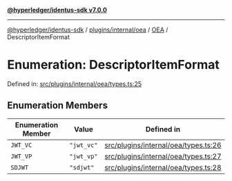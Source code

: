 [**@hyperledger/identus-sdk v7.0.0**](../../../../../../README.md)

***

[@hyperledger/identus-sdk](../../../../../../README.md) / [plugins/internal/oea](../../../README.md) / [OEA](../README.md) / DescriptorItemFormat

# Enumeration: DescriptorItemFormat

Defined in: [src/plugins/internal/oea/types.ts:25](https://github.com/hyperledger/identus-edge-agent-sdk-ts/blob/96423ee84b124a31ce63036d9d623d1cb73a13c2/src/plugins/internal/oea/types.ts#L25)

## Enumeration Members

| Enumeration Member | Value | Defined in |
| ------ | ------ | ------ |
| <a id="jwt_vc"></a> `JWT_VC` | `"jwt_vc"` | [src/plugins/internal/oea/types.ts:26](https://github.com/hyperledger/identus-edge-agent-sdk-ts/blob/96423ee84b124a31ce63036d9d623d1cb73a13c2/src/plugins/internal/oea/types.ts#L26) |
| <a id="jwt_vp"></a> `JWT_VP` | `"jwt_vp"` | [src/plugins/internal/oea/types.ts:27](https://github.com/hyperledger/identus-edge-agent-sdk-ts/blob/96423ee84b124a31ce63036d9d623d1cb73a13c2/src/plugins/internal/oea/types.ts#L27) |
| <a id="sdjwt"></a> `SDJWT` | `"sdjwt"` | [src/plugins/internal/oea/types.ts:28](https://github.com/hyperledger/identus-edge-agent-sdk-ts/blob/96423ee84b124a31ce63036d9d623d1cb73a13c2/src/plugins/internal/oea/types.ts#L28) |
